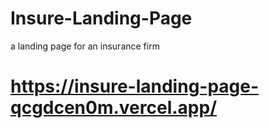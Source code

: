 # Insure-Landing-Page
a landing page for an insurance firm
# https://insure-landing-page-qcgdcen0m.vercel.app/
